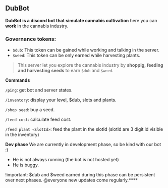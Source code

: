 ## DubBot

**DubBot is a discord bot that simulate cannabis cultivation**
here you can **work** in the cannabis industry.

### Governance tokens:

- `$dub`: This token can be gained while working and talking in the server.
- `$weed`: This token can be only earned while harvesting plants.


> This server let you explore the cannabis industry by **shoppig, feeding and harvesting seeds** to earn `$dub` and `$weed`.

**Commands**

`/ping`: get bot and server states.

`/inventory`: display your level, $dub, slots and plants.

`/shop seed`: buy a seed.

`/feed cost`: calculate feed cost.

`/feed plant <slotId>`: feed the plant in the slotId (slotId are 3 digit id visible in the inventory)

**Dev phase**
We are currently in development phase, so be kind with our bot :)
- He is not always running (the bot is not hosted yet)
- He is buggy.

!important: $dub and $weed earned during this phase can be persistent over next phases.
@everyone new updates come regularly.****